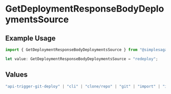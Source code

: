 # GetDeploymentResponseBodyDeploymentsSource

## Example Usage

```typescript
import { GetDeploymentResponseBodyDeploymentsSource } from "@simplesagar/vercel/models/getdeploymentop.js";

let value: GetDeploymentResponseBodyDeploymentsSource = "redeploy";
```

## Values

```typescript
"api-trigger-git-deploy" | "cli" | "clone/repo" | "git" | "import" | "import/repo" | "redeploy"
```